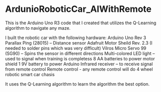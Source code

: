 # ArdunioRoboticCar_AIWithRemote
This is the Arduino Uno R3 code that I created that utilizes the Q-Learning algorithm to navigate any maze.  

I built the robotic car with the following hardware:
Arduino Uno Rev 3
Parallax Ping (28015) – Distance sensor
Adafruit Motor Sheild Rev. 2.3 (I needed to solder pins which was very difficult)
Vilros Micro Servo 99 (SG90) – Spins the sensor in different directions
Multi-colored LED light – used to signal when training is completess
8 AA batteries to power motor shield
1 9V battery to power Arduino
Infrared receiver – to receive signal from remote control
Remote control - any remote control will do
4 wheel robotic smart car chasis


It uses the Q-Learning algorithm to learn the algorithm the best option.  
